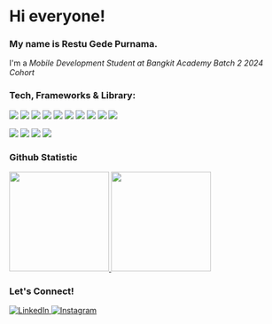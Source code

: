 # Hi everyone!
### My name is **Restu Gede Purnama**.
I'm a *Mobile Development Student at Bangkit Academy Batch 2 2024 Cohort* 

### Tech, Frameworks & Library:
<p> <img src="https://img.shields.io/badge/C++-00599C?style=for-the-badge&logo=cplusplus&logoColor=white" /> 
  <img src="https://img.shields.io/badge/javascript-%23323330.svg?style=for-the-badge&logo=javascript&logoColor=%23F7DF1E" /> 
  <img src="https://img.shields.io/badge/php-%23777BB4.svg?style=for-the-badge&logo=php&logoColor=white"/> 
  <img src="https://img.shields.io/badge/Node%20js-339933?style=for-the-badge&logo=nodedotjs&logoColor=white" /> 
  <img src="https://img.shields.io/badge/kotlin-%237F52FF.svg?style=for-the-badge&logo=kotlin&logoColor=white" /> 
  <img src="https://shields.io/badge/react-black?logo=react&style=for-the-badge" />
 <img src="https://img.shields.io/badge/react--native-%23000000.svg?style=for-the-badge&logo=react&logoColor=%2361DAFB" />
  <img src="https://img.shields.io/badge/redux-%23764ABC.svg?style=for-the-badge&logo=redux&logoColor=white" />
  <img src="https://img.shields.io/badge/Laravel-v8-FF2D20?style=for-the-badge&logo=laravel&logoColor=white"/>
  <img src="https://img.shields.io/badge/CodeIgniter-v4-EF4223?style=for-the-badge&logo=codeigniter&logoColor=white"/>
</p>

<p>
 <img src="https://img.shields.io/badge/html-%23E34F26.svg?style=for-the-badge&logo=html5&logoColor=white" />
 <img src="https://img.shields.io/badge/css-%231572B6.svg?style=for-the-badge&logo=css3&logoColor=white" />
 <img src="https://img.shields.io/badge/bootstrap-%237952B3.svg?style=for-the-badge&logo=bootstrap&logoColor=white" />
 <img src="https://img.shields.io/badge/tailwindcss-%2306B6D4.svg?style=for-the-badge&logo=tailwindcss&logoColor=white" />

</p>


### Github Statistic
<p align="left">
<a href="https://github.com/erstuu">
<!-- <img height="180em" src="https://github-readme-stats-eight-theta.vercel.app/api/top-langs/?username=erstuu&layout=compact&langs_count=8"/> -->
<img height="180em" src="https://github-readme-stats.vercel.app/api/top-langs/?username=erstuu&layout=donut"/>
<img height="180em" src="https://github-readme-stats-eight-theta.vercel.app/api?username=erstuu&show_icons=true&include_all_commits=true&count_private=true"/>
</a>

</a>
</p>

### Let's Connect! 
<p> 
  <a href="https://www.linkedin.com/in/restu-gede-purnama-aa9583277/" target="_blank">
    <img alt="LinkedIn" src="https://img.shields.io/badge/linkedin-%230077B5.svg?&style=for-the-badge&logo=linkedin&logoColor=white" />
  </a> 
  <a href="https://www.instagram.com/erstuu_/" target="_blank">
    <img alt="Instagram" src="https://img.shields.io/badge/instagram-%23E4405F.svg?&style=for-the-badge&logo=instagram&logoColor=white" />
  </a> 
</p>
